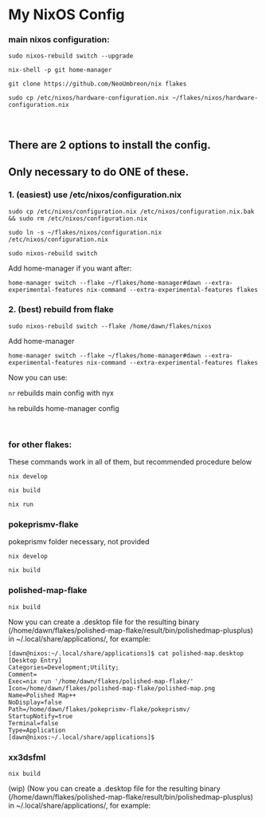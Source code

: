 # My NixOS Config

### main nixos configuration:

`sudo nixos-rebuild switch --upgrade`

`nix-shell -p git home-manager`

`git clone https://github.com/NeoUmbreon/nix flakes`

`sudo cp /etc/nixos/hardware-configuration.nix ~/flakes/nixos/hardware-configuration.nix`

<br/>

## There are 2 options to install the config. 
## Only necessary to do ONE of these.

### 1. (easiest) use /etc/nixos/configuration.nix
`sudo cp /etc/nixos/configuration.nix /etc/nixos/configuration.nix.bak && sudo rm /etc/nixos/configuration.nix`

`sudo ln -s ~/flakes/nixos/configuration.nix /etc/nixos/configuration.nix`

`sudo nixos-rebuild switch`

Add home-manager if you want after:

`home-manager switch --flake ~/flakes/home-manager#dawn --extra-experimental-features nix-command --extra-experimental-features flakes`

### 2. (best) rebuild from flake
`sudo nixos-rebuild switch --flake /home/dawn/flakes/nixos`

Add home-manager

`home-manager switch --flake ~/flakes/home-manager#dawn --extra-experimental-features nix-command --extra-experimental-features flakes`

Now you can use:

`nr` rebuilds main config with nyx

`hm` rebuilds home-manager config

<br/>

### for other flakes:
These commands work in all of them, but recommended procedure below

`nix develop`

`nix build`

`nix run`

### pokeprismv-flake
pokeprismv folder necessary, not provided

`nix develop`

`nix build`

### polished-map-flake
`nix build`

Now you can create a .desktop file for the resulting binary (/home/dawn/flakes/polished-map-flake/result/bin/polishedmap-plusplus) in ~/.local/share/applications/, for example:
```
[dawn@nixos:~/.local/share/applications]$ cat polished-map.desktop 
[Desktop Entry]
Categories=Development;Utility;
Comment=
Exec=nix run '/home/dawn/flakes/polished-map-flake/'
Icon=/home/dawn/flakes/polished-map-flake/polished-map.png
Name=Polished Map++
NoDisplay=false
Path=/home/dawn/flakes/pokeprismv-flake/pokeprismv/
StartupNotify=true
Terminal=false
Type=Application
[dawn@nixos:~/.local/share/applications]$ 
```

### xx3dsfml
`nix build`

(wip)
(Now you can create a .desktop file for the resulting binary (/home/dawn/flakes/polished-map-flake/result/bin/polishedmap-plusplus) in ~/.local/share/applications/, for example:
